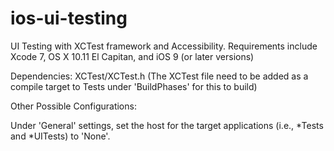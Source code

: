 # ios-ui-testing
UI Testing with XCTest framework and Accessibility. Requirements include Xcode 7, OS X 10.11 El Capitan, and iOS 9 (or later versions)

Dependencies: XCTest/XCTest.h (The XCTest file need to be added as a compile target to Tests under 'BuildPhases' for this to build)

Other Possible Configurations:

Under 'General' settings, set the host for the target applications (i.e., *Tests and *UITests) to 'None'.
